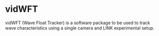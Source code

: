 # vidWFT

vidWFT (Wave Float Tracker) is a software package to be used to track wave characteristics using a single camera and LINK experimental setup.